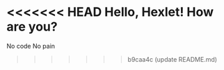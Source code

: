 <<<<<<< HEAD
Hello, Hexlet! How are you?
=======
No code No pain
>>>>>>> b9caa4c (update README.md)
